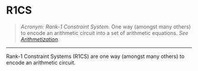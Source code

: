 # R1CS
> *Acronym: Rank-1 Constraint System.* One way (amongst many others) to encode an arithmetic circuit into a set of arithmetic equations. *See [Arithmetization](./arithmetization.md).*
---

Rank-1 Constraint Systems (R1CS) are one way (amongst many others) to encode an arithmetic circuit. 